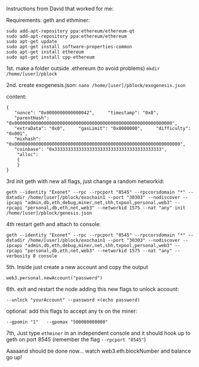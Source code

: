 Instructions from David that worked for me:

Requirements: geth and ethminer:
```
sudo add-apt-repository ppa:ethereum/ethereum-qt
sudo add-apt-repository ppa:ethereum/ethereum
sudo apt-get update
sudo apt-get install software-properties-common
sudo apt-get install ethereum
sudo apt-get install cpp-ethereum
```

1st. make a folder outside .ethereum (to avoid problems)
`mkdir /home/[user]/pblock`

2nd. create exogenesis.json:
`nano /home/[user]/pblock/exogenesis.json`

content:
```
{
   "nonce": "0x0000000000000042",     "timestamp": "0x0",
   "parentHash": "0x00000000000000000000000000000000000000000000000000000000000",
   "extraData": "0x0",     "gasLimit": "0x8000000",     "difficulty": "0x001",
   "mixhash": "0x00000000000000000000000000000000000000000000000000000000000000",
   "coinbase": "0x3333333333333333333333333333333333333333",
    "alloc":
    {
    }
}
```
3rd init geth with new all flags, just change a random networkid:
```
geth --identity "Exonet" --rpc --rpcport "8545" --rpccorsdomain "*" --datadir /home/[user]/pblock/exochain1 --port "30303" --nodiscover --ipcapi "admin,db,eth,debug,miner,net,shh,txpool,personal,web3" --rpcapi "personal,db,eth,net,web3" --networkid 1575 --nat "any" init /home/[user]/pblock/genesis.json
```

4th restart geth and attach to console:
```
geth --identity "Exonet" --rpc --rpcport "8545" --rpccorsdomain "*" --datadir /home/[user]/pblock/exochain1 --port "30303" --nodiscover --ipcapi "admin,db,eth,debug,miner,net,shh,txpool,personal,web3" --rpcapi "personal,db,eth,net,web3" --networkid 1575 --nat "any" --verbosity 0 console
```

5th. Inside just create a new account and copy the output

`web3.personal.newAccount("password")`


6th. exit and restart the node adding this new flags to unlock account:

`--unlock "yourAccount" --password <(echo password)`


optional: add this flags to accept any tx on the miner:

`--gpomin "1"   --gpomax "500000000000"`


7th, Just type `ethminer` in an independent console and it should hook up to geth on port 8545 (remember the flag `--rpcport "8545"`)

Aaaaand should be done now... watch web3.eth.blockNumber and balance go up!
